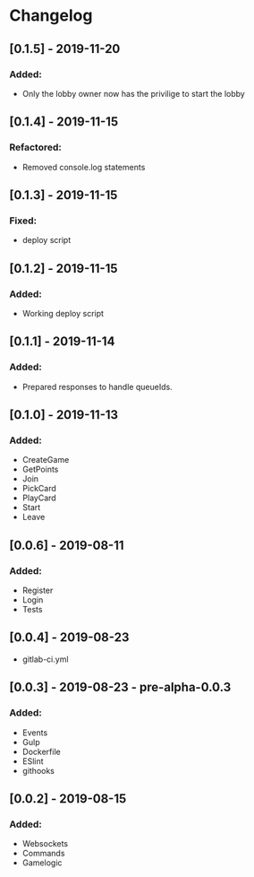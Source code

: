 # Changelog

## [0.1.5] - 2019-11-20
### Added:
- Only the lobby owner now has the privilige to start the lobby

## [0.1.4] - 2019-11-15
### Refactored:
- Removed console.log statements

## [0.1.3] - 2019-11-15
### Fixed:
- deploy script

## [0.1.2] - 2019-11-15
### Added:
- Working deploy script

## [0.1.1] - 2019-11-14
### Added:
- Prepared responses to handle queueIds.

## [0.1.0] - 2019-11-13
### Added:
- CreateGame
- GetPoints
- Join
- PickCard
- PlayCard
- Start
- Leave

## [0.0.6] - 2019-08-11
### Added:
- Register
- Login
- Tests

## [0.0.4] - 2019-08-23
- gitlab-ci.yml

## [0.0.3] - 2019-08-23 - pre-alpha-0.0.3
### Added:
- Events
- Gulp
- Dockerfile
- ESlint
- githooks

## [0.0.2] - 2019-08-15
### Added:
- Websockets
- Commands
- Gamelogic

